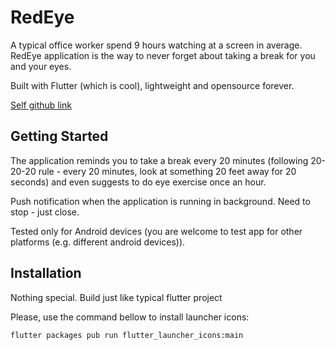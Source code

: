 # RedEye

A typical office worker spend 9 hours watching at a screen in average.
RedEye application is the way to never forget about taking a break for you and your eyes.

Built with Flutter (which is cool), lightweight and opensource forever.

[Self github link](https://github.com/vitya1/RedEye)

## Getting Started
The application reminds you to take a break every 20 minutes (following 20-20-20 rule - every 20 minutes, look at something 20 feet away for 20 seconds) and even suggests to do eye exercise once an hour.

Push notification when the application is running in background. Need to stop - just close.

Tested only for Android devices (you are welcome to test app for other platforms (e.g. different android devices)).

## Installation
Nothing special. Build just like typical flutter project

Please, use the command bellow to install launcher icons:
```
flutter packages pub run flutter_launcher_icons:main
```
